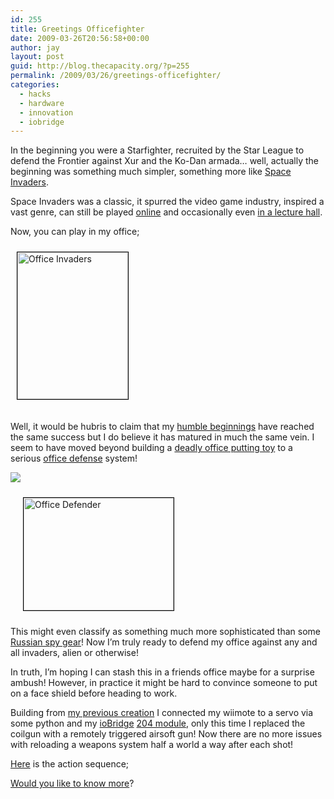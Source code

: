 ```yaml
---
id: 255
title: Greetings Officefighter
date: 2009-03-26T20:56:58+00:00
author: jay
layout: post
guid: http://blog.thecapacity.org/?p=255
permalink: /2009/03/26/greetings-officefighter/
categories:
  - hacks
  - hardware
  - innovation
  - iobridge
---
```

In the beginning you were a Starfighter, recruited by the Star League to defend the Frontier against Xur and the Ko-Dan armada&#8230; well, actually the beginning was something much simpler, something more like  [Space Invaders](http://en.wikipedia.org/wiki/Space_Invaders).

Space Invaders was a classic, it spurred the video game industry, inspired a vast genre, can still be played [online](http://www.freespaceinvaders.org/) and occasionally even [in a lecture hall](http://www.youtube.com/watch?v=VczbbiRmDik).

Now, you can play in my office;

[<img class="size-medium wp-image-260 alignleft" style="border: 1px solid black; margin: 10px; margin-bottom: 20px;" title="Office Invaders" src="http://blog.thecapacity.org/wp-content/uploads/2009/03/img_32301-225x300.jpg" alt="Office Invaders" width="177" height="235" />](http://blog.thecapacity.org/wp-content/uploads/2009/03/img_32301.jpg)

Well, it would be hubris to claim that my [humble beginnings](http://hackaday.com/2009/01/14/wiimote-controlled-coil-gun/) have reached the same success but I do believe it has matured in much the same vein. I seem to have moved beyond building a [deadly office putting toy](http://www.engadget.com/2009/01/15/wiimote-pens-coffee-cup-office-putting-toy-deadly-coil-g/) to a serious [office defense](http://i.gizmodo.com/5131968/wiimote+controlled-coil-gun-gets-serious-about-office-warfare) system!

![](file:///Users/wjhuie/Library/Caches/TemporaryItems/moz-screenshot.jpg)

[<img class="size-medium wp-image-256 alignright" style="border: 1px solid black; margin: 10px; margin-left: 20px;" title="Office Defender" src="http://blog.thecapacity.org/wp-content/uploads/2009/03/img_3193-300x225.jpg" alt="Office Defender" width="240" height="180" srcset="http://blog.thecapacity.org/wp-content/uploads/2009/03/img_3193-300x225.jpg 300w, http://blog.thecapacity.org/wp-content/uploads/2009/03/img_3193-1024x768.jpg 1024w" sizes="(max-width: 240px) 100vw, 240px" />](http://blog.thecapacity.org/wp-content/uploads/2009/03/img_3193.jpg)

This might even classify as something much more sophisticated than some [Russian spy gear](http://www.crunchgear.com/2009/01/15/wiimote-controlled-coil-gun/)! Now I&#8217;m truly ready to defend my office against any and all invaders, alien or otherwise!

In truth, I&#8217;m hoping I can stash this in a friends office maybe for a surprise ambush! However, in practice it might be hard to convince someone to put on a face shield before heading to work.

Building from [my previous creation](http://blog.thecapacity.org/2009/01/13/wiimote-controlled-coil-gun/) I connected my wiimote to a servo via some python and my [ioBridge](http://iobridge.com/) [204 module](http://iobridge.com/store/), only this time I replaced the coilgun with a remotely triggered airsoft gun! Now there are no more issues with reloading a weapons system half a world a way after each shot!

[Here](http://www.youtube.com/watch?v=2DtSdZZAp2w) is the action sequence;



[Would you like to know more](http://www.youtube.com/watch?v=uE7h6CCQm3g)?